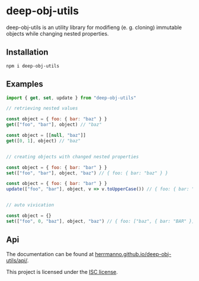 # deep-obj-utils

deep-obj-utils is an utility library for modifieng (e. g. cloning) immutable objects while changing nested properties.

## Installation

```shell
npm i deep-obj-utils
```

## Examples

```javascript
import { get, set, update } from "deep-obj-utils"

// retrieving nested values

const object = { foo: { bar: "baz" } }
get(["foo", "bar"], object) // "baz"

const object = [[null, "baz"]]
get([0, 1], object) // "baz"


// creating objects with changed nested properties

const object = { foo: { bar: "bar" } }
set(["foo", "bar"], object, "baz") // { foo: { bar: "baz" } }

const object = { foo: { bar: "bar" } }
update(["foo", "bar"], object, v => v.toUpperCase()) // { foo: { bar: "BAR" } }


// auto vivication

const object = {}
set(["foo", 0, "baz"], object, "baz") // { foo: ["baz", { bar: "BAR" }] }
```

## Api

The documentation can be found at [herrmanno.github.io/deep-obj-utils/api/](https://herrmanno.github.io/deep-obj-utils/api/).

This project is licensed under the [ISC license](LICENSE).
